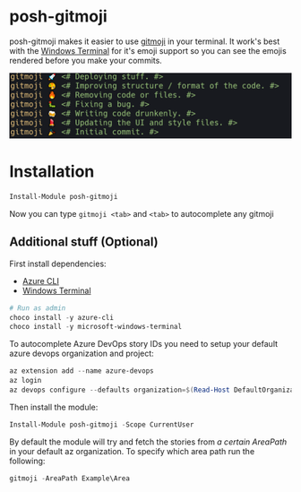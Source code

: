 # posh-gitmoji

posh-gitmoji makes it easier to use [gitmoji](https://github.com/carloscuesta/gitmoji/) in your terminal. It work's best with the [Windows Terminal](https://github.com/microsoft/terminal) for it's emoji support so you can see the emojis rendered before you make your commits.

![Commands](./docs/src/assets/images/gitmoji-commands-full.png)

# Installation

```powershell
Install-Module posh-gitmoji
```

Now you can type `gitmoji <tab>` and `<tab>` to autocomplete any gitmoji

## Additional stuff (Optional)

First install dependencies:

- [Azure CLI](https://docs.microsoft.com/en-us/cli/azure/install-azure-cli?view=azure-cli-latest)
- [Windows Terminal](https://github.com/microsoft/terminal)

```powershell
# Run as admin
choco install -y azure-cli
choco install -y microsoft-windows-terminal
```

To autocomplete Azure DevOps story IDs you need to setup your default azure devops organization and project:

```powershell
az extension add --name azure-devops
az login
az devops configure --defaults organization=$(Read-Host DefaultOrganizationURL) project=$(Read-Host DefaultProjectName)
```

Then install the module:

```powershell
Install-Module posh-gitmoji -Scope CurrentUser
```

By default the module will try and fetch the stories from _a certain AreaPath_ in your default az organization.
To specify which area path run the following:

```powershell
gitmoji -AreaPath Example\Area
```
